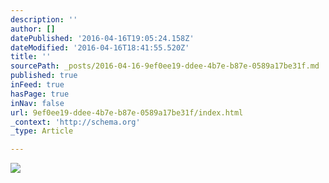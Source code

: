 ```yaml
---
description: ''
author: []
datePublished: '2016-04-16T19:05:24.158Z'
dateModified: '2016-04-16T18:41:55.520Z'
title: ''
sourcePath: _posts/2016-04-16-9ef0ee19-ddee-4b7e-b87e-0589a17be31f.md
published: true
inFeed: true
hasPage: true
inNav: false
url: 9ef0ee19-ddee-4b7e-b87e-0589a17be31f/index.html
_context: 'http://schema.org'
_type: Article

---
```

![](https://the-grid-user-content.s3-us-west-2.amazonaws.com/25b5f18c-762f-4e2b-9883-b70f1ac2845a.png)